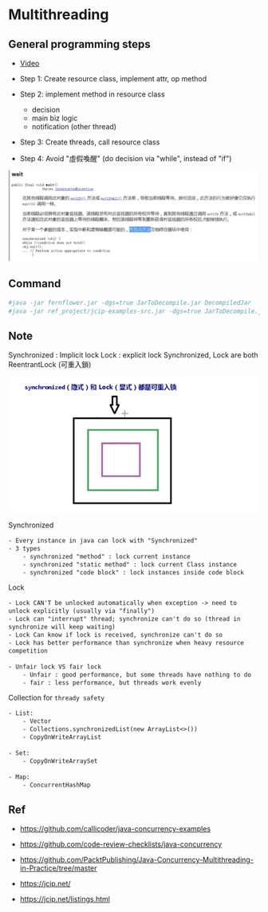 # Multithreading

## General programming steps

- [Video](https://youtu.be/Qxj3CXqh4Wk?si=zoFHx85gSB6tUZVT&t=575)

- Step 1: Create resource class, implement attr, op method
- Step 2: implement method in resource class
	- decision
	- main biz logic
	- notification (other thread)
- Step 3: Create threads, call resource class
- Step 4: Avoid "虛假喚醒" (do decision via "while", instead of "if")

<p ><img src ="https://github.com/yennanliu/JavaHelloWorld/blob/main/doc/pic/spurious_wakeup.png"></p>

## Command

```bash
#java -jar fernflower.jar -dgs=true JarToDecompile.jar DecompiledJar
#java -jar ref_project/jcip-examples-src.jar -dgs=true JarToDecompile.jar DecompiledJar
```

## Note

Synchronized : Implicit lock
Lock : explicit lock
Synchronized, Lock are both ReentrantLock (可重入鎖)

<p ><img src ="https://github.com/yennanliu/JavaHelloWorld/blob/main/doc/pic/ReentrantLock.png"></p>

Synchronized

	- Every instance in java can lock with "Synchronized" 
	- 3 types
		- synchronized "method" : lock current instance 
		- synchronized "static method" : lock current Class instance 
		- synchronized "code block" : lock instances inside code block

Lock

	- Lock CAN'T be unlocked automatically when exception -> need to unlock explicitly (usually via "finally")
	- Lock can "interrupt" thread; synchronize can't do so (thread in synchronize will keep waiting)
	- Lock Can know if lock is received, synchronize can't do so
	- Lock has better performance than synchronize when heavy resource competition

	- Unfair lock VS fair lock
		- Unfair : good performance, but some threads have nothing to do
		- fair : less performance, but threads work evenly

Collection for `thready safety`

	- List:
		- Vector
		- Collections.synchronizedList(new ArrayList<>())
		- CopyOnWriteArrayList

	- Set:
		- CopyOnWriteArraySet

	- Map:
		- ConcurrentHashMap

## Ref

- https://github.com/callicoder/java-concurrency-examples
- https://github.com/code-review-checklists/java-concurrency

- https://github.com/PacktPublishing/Java-Concurrency-Multithreading-in-Practice/tree/master
- https://jcip.net/
- https://jcip.net/listings.html